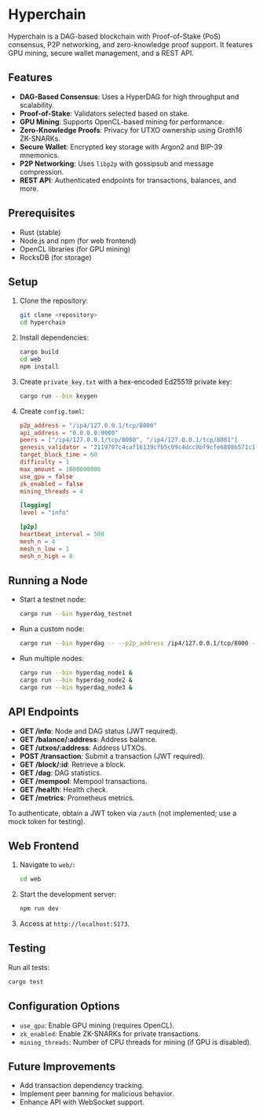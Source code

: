 # Hyperchain

Hyperchain is a DAG-based blockchain with Proof-of-Stake (PoS) consensus, P2P networking, and zero-knowledge proof support. It features GPU mining, secure wallet management, and a REST API.

## Features
- **DAG-Based Consensus**: Uses a HyperDAG for high throughput and scalability.
- **Proof-of-Stake**: Validators selected based on stake.
- **GPU Mining**: Supports OpenCL-based mining for performance.
- **Zero-Knowledge Proofs**: Privacy for UTXO ownership using Groth16 ZK-SNARKs.
- **Secure Wallet**: Encrypted key storage with Argon2 and BIP-39 mnemonics.
- **P2P Networking**: Uses `libp2p` with gossipsub and message compression.
- **REST API**: Authenticated endpoints for transactions, balances, and more.

## Prerequisites
- Rust (stable)
- Node.js and npm (for web frontend)
- OpenCL libraries (for GPU mining)
- RocksDB (for storage)

## Setup
1. Clone the repository:
   ```bash
   git clone <repository>
   cd hyperchain
   ```
2. Install dependencies:
   ```bash
   cargo build
   cd web
   npm install
   ```
3. Create `private_key.txt` with a hex-encoded Ed25519 private key:
   ```bash
   cargo run --bin keygen
   ```
4. Create `config.toml`:
   ```toml
   p2p_address = "/ip4/127.0.0.1/tcp/8000"
   api_address = "0.0.0.0:9000"
   peers = ["/ip4/127.0.0.1/tcp/8080", "/ip4/127.0.0.1/tcp/8081"]
   genesis_validator = "2119707c4caf16139cfb5c09c4dcc9bf9cfe6808b571c108d739f49cc14793b9"
   target_block_time = 60
   difficulty = 1
   max_amount = 1000000000
   use_gpu = false
   zk_enabled = false
   mining_threads = 4

   [logging]
   level = "info"

   [p2p]
   heartbeat_interval = 500
   mesh_n = 4
   mesh_n_low = 1
   mesh_n_high = 8
   ```

## Running a Node
- Start a testnet node:
  ```bash
  cargo run --bin hyperdag_testnet
  ```
- Run a custom node:
  ```bash
  cargo run --bin hyperdag -- --p2p_address /ip4/127.0.0.1/tcp/8000 --api_address 0.0.0.0:9000
  ```
- Run multiple nodes:
  ```bash
  cargo run --bin hyperdag_node1 &
  cargo run --bin hyperdag_node2 &
  cargo run --bin hyperdag_node3 &
  ```

## API Endpoints
- **GET /info**: Node and DAG status (JWT required).
- **GET /balance/:address**: Address balance.
- **GET /utxos/:address**: Address UTXOs.
- **POST /transaction**: Submit a transaction (JWT required).
- **GET /block/:id**: Retrieve a block.
- **GET /dag**: DAG statistics.
- **GET /mempool**: Mempool transactions.
- **GET /health**: Health check.
- **GET /metrics**: Prometheus metrics.

To authenticate, obtain a JWT token via `/auth` (not implemented; use a mock token for testing).

## Web Frontend
1. Navigate to `web/`:
   ```bash
   cd web
   ```
2. Start the development server:
   ```bash
   npm run dev
   ```
3. Access at `http://localhost:5173`.

## Testing
Run all tests:
```bash
cargo test
```

## Configuration Options
- `use_gpu`: Enable GPU mining (requires OpenCL).
- `zk_enabled`: Enable ZK-SNARKs for private transactions.
- `mining_threads`: Number of CPU threads for mining (if GPU is disabled).

## Future Improvements
- Add transaction dependency tracking.
- Implement peer banning for malicious behavior.
- Enhance API with WebSocket support.